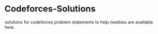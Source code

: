 # Codeforces-Solutions
solutions for codeforces problem statements to help newbies are available here.

